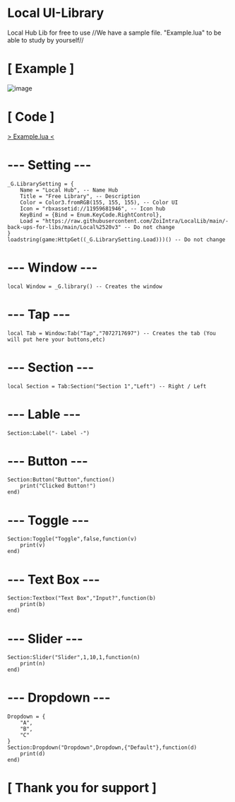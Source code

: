 # Local UI-Library 
Local Hub Lib for free to use
//We have a sample file. "Example.lua" to be able to study by yourself//
# [ Example ]
![image](https://cdn.discordapp.com/attachments/903526171067678770/1060790256993046618/image.png)
# [ Code ]
[> Example.lua <](https://github.com/ZoiIntra/LocalLib/blob/main/Example.lua)
# --- Setting ---
```
_G.LibrarySetting = {
    Name = "Local Hub", -- Name Hub
	Title = "Free Library", -- Description
    Color = Color3.fromRGB(155, 155, 155), -- Color UI
    Icon = "rbxassetid://11959681946", -- Icon hub
    KeyBind = {Bind = Enum.KeyCode.RightControl},
    Load = "https://raw.githubusercontent.com/ZoiIntra/LocalLib/main/-back-ups-for-libs/main/Local%2520v3" -- Do not change
}
loadstring(game:HttpGet((_G.LibrarySetting.Load)))() -- Do not change
```
# --- Window ---
```
local Window = _G.library() -- Creates the window
```
# --- Tap ---
```
local Tab = Window:Tab("Tap","7072717697") -- Creates the tab (You will put here your buttons,etc)
```
# --- Section ---
```
local Section = Tab:Section("Section 1","Left") -- Right / Left
```
# --- Lable ---
```
Section:Label("- Label -")
```
# --- Button ---
```
Section:Button("Button",function()
    print("Clicked Button!")
end)
```
# --- Toggle ---
```
Section:Toggle("Toggle",false,function(v)
    print(v)
end)
```
# --- Text Box ---
```
Section:Textbox("Text Box","Input?",function(b)
	print(b)
end)
```
# --- Slider ---
```
Section:Slider("Slider",1,10,1,function(n)
    print(n)
end)
```
# --- Dropdown ---
```
Dropdown = {
    "A",
    "B",
    "C"
}	
Section:Dropdown("Dropdown",Dropdown,{"Default"},function(d)
    print(d)
end)
```

# [ Thank you for support ]
